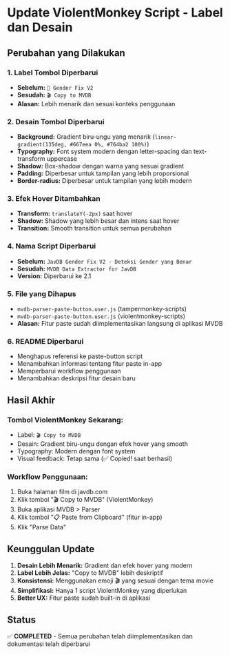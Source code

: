 # Update ViolentMonkey Script - Label dan Desain

## Perubahan yang Dilakukan

### 1. **Label Tombol Diperbarui**
- **Sebelum:** `🔧 Gender Fix V2`
- **Sesudah:** `🎬 Copy to MVDB`
- **Alasan:** Lebih menarik dan sesuai konteks penggunaan

### 2. **Desain Tombol Diperbarui**
- **Background:** Gradient biru-ungu yang menarik (`linear-gradient(135deg, #667eea 0%, #764ba2 100%)`)
- **Typography:** Font system modern dengan letter-spacing dan text-transform uppercase
- **Shadow:** Box-shadow dengan warna yang sesuai gradient
- **Padding:** Diperbesar untuk tampilan yang lebih proporsional
- **Border-radius:** Diperbesar untuk tampilan yang lebih modern

### 3. **Efek Hover Ditambahkan**
- **Transform:** `translateY(-2px)` saat hover
- **Shadow:** Shadow yang lebih besar dan intens saat hover
- **Transition:** Smooth transition untuk semua perubahan

### 4. **Nama Script Diperbarui**
- **Sebelum:** `JavDB Gender Fix V2 - Deteksi Gender yang Benar`
- **Sesudah:** `MVDB Data Extractor for JavDB`
- **Version:** Diperbarui ke 2.1

### 5. **File yang Dihapus**
- `mvdb-parser-paste-button.user.js` (tampermonkey-scripts)
- `mvdb-parser-paste-button.user.js` (violentmonkey-scripts)
- **Alasan:** Fitur paste sudah diimplementasikan langsung di aplikasi MVDB

### 6. **README Diperbarui**
- Menghapus referensi ke paste-button script
- Menambahkan informasi tentang fitur paste in-app
- Memperbarui workflow penggunaan
- Menambahkan deskripsi fitur desain baru

## Hasil Akhir

### **Tombol ViolentMonkey Sekarang:**
- Label: `🎬 Copy to MVDB`
- Desain: Gradient biru-ungu dengan efek hover yang smooth
- Typography: Modern dengan font system
- Visual feedback: Tetap sama (✅ Copied! saat berhasil)

### **Workflow Penggunaan:**
1. Buka halaman film di javdb.com
2. Klik tombol "🎬 Copy to MVDB" (ViolentMonkey)
3. Buka aplikasi MVDB > Parser
4. Klik tombol "📋 Paste from Clipboard" (fitur in-app)
5. Klik "Parse Data"

## Keunggulan Update

1. **Desain Lebih Menarik:** Gradient dan efek hover yang modern
2. **Label Lebih Jelas:** "Copy to MVDB" lebih deskriptif
3. **Konsistensi:** Menggunakan emoji 🎬 yang sesuai dengan tema movie
4. **Simplifikasi:** Hanya 1 script ViolentMonkey yang diperlukan
5. **Better UX:** Fitur paste sudah built-in di aplikasi

## Status
✅ **COMPLETED** - Semua perubahan telah diimplementasikan dan dokumentasi telah diperbarui
